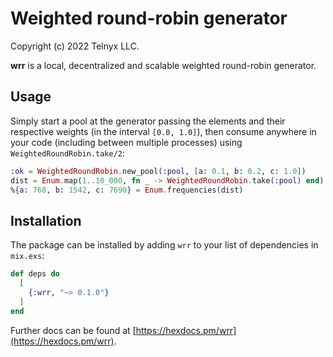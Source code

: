 # Weighted round-robin generator

Copyright (c) 2022 Telnyx LLC.

**wrr** is a local, decentralized and scalable weighted round-robin generator.

## Usage

Simply start a pool at the generator passing the elements and their respective
weights (in the interval `[0.0, 1.0]`), then consume anywhere in your code
(including between multiple processes) using `WeightedRoundRobin.take/2`:

```elixir
:ok = WeightedRoundRobin.new_pool(:pool, [a: 0.1, b: 0.2, c: 1.0])
dist = Enum.map(1..10_000, fn _ -> WeightedRoundRobin.take(:pool) end)
%{a: 768, b: 1542, c: 7690} = Enum.frequencies(dist)
```

## Installation

The package can be installed by adding `wrr` to your list of dependencies in
`mix.exs`:

```elixir
def deps do
  [
    {:wrr, "~> 0.1.0"}
  ]
end
```

Further docs can be found at
[https://hexdocs.pm/wrr](https://hexdocs.pm/wrr).

